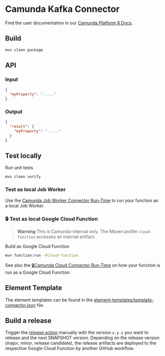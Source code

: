 # Camunda Kafka Connector

Find the user documentation in our [Camunda Platform 8 Docs](https://docs.camunda.io/docs/components/integration-framework/connectors/out-of-the-box-connectors/available-connectors-overview).

## Build

```bash
mvn clean package
```

## API

### Input

```json
{
  "myProperty": "....."
}
```

### Output

```json
{
  "result": {
    "myProperty": "....."
  }
}
```

## Test locally

Run unit tests

```bash
mvn clean verify
```

### Test as local Job Worker

Use the [Camunda Job Worker Connector Run-Time](https://github.com/camunda/connector-framework/tree/main/runtime-job-worker) to run your function as a local Job Worker.

### :lock: Test as local Google Cloud Function

> **Warning**
> This is Camunda-internal only. The Maven profile `cloud-function` accesses an internal artifact.

Build as Google Cloud Function

```bash
mvn function:run -Pcloud-function
```

See also the [:lock:Camunda Cloud Connector Run-Time](https://github.com/camunda/connector-runtime-cloud) on how your function
is run as a Google Cloud Function.

## Element Template

The element templates can be found in the [element-templates/template-connector.json](element-templates/template-connector.json) file.

## Build a release

Trigger the [release action](./.github/workflows/RELEASE.yml) manually with the version `x.y.z` you want to release and the next SNAPSHOT version.
Depending on the release version (major, minor, release candidate), the release artifacts are deployed to the respective Google Cloud Function by another GitHub workflow.
